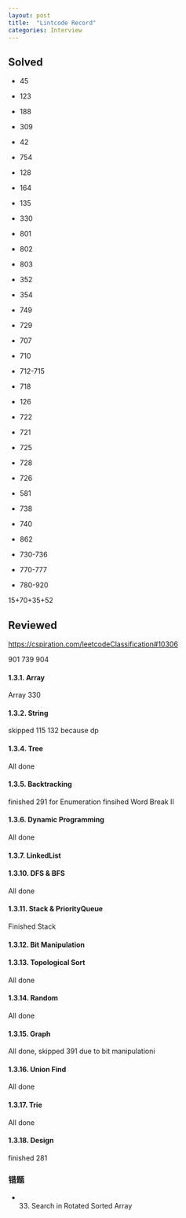 ```yaml
---
layout: post
title:  "Lintcode Record"
categories: Interview
---
```

## Solved
* 45
* 123
* 188
* 309
* 42

* 754 
* 128
* 164
* 135 
* 330

* 801
* 802
* 803 
* 352   
* 354

* 749
* 729
* 707
* 710

* 712-715
* 718

* 126
* 722
* 721
* 725
* 728

* 726
* 581 
* 738
* 740
* 862


* 730-736
* 770-777
* 780-920

15+70+35+52

## Reviewed
https://cspiration.com/leetcodeClassification#10306

901
739
904

#### 1.3.1. Array
Array 330

#### 1.3.2. String  
skipped 115 132 because dp

#### 1.3.4. Tree 
All done

#### 1.3.5. Backtracking
finished 291
for Enumeration	finsihed Word Break II	

#### 1.3.6. Dynamic Programming
All done

#### 1.3.7. LinkedList


#### 1.3.10. DFS & BFS
All done

#### 1.3.11. Stack & PriorityQueue
Finished Stack


#### 1.3.12. Bit Manipulation

#### 1.3.13. Topological Sort
All done

#### 1.3.14. Random
All done

#### 1.3.15. Graph
All done, skipped 391 due to bit manipulationi

#### 1.3.16. Union Find
All done

#### 1.3.17. Trie
All done

#### 1.3.18. Design
finished 281


### 错题
* 33. Search in Rotated Sorted Array
